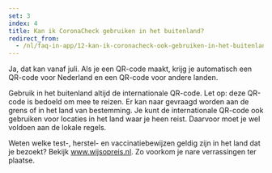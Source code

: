 ```yaml
---
set: 3
index: 4
title: Kan ik CoronaCheck gebruiken in het buitenland?
redirect_from: 
  - /nl/faq-in-app/12-kan-ik-coronacheck-ook-gebruiken-in-het-buitenland
---
```

Ja, dat kan vanaf juli. Als je een QR-code maakt, krijg je automatisch een QR-code voor Nederland en een QR-code voor andere landen.

Gebruik in het buitenland altijd de internationale QR-code. Let op: deze QR-code is bedoeld om mee te reizen. Er kan naar gevraagd worden aan de grens of in het land van bestemming. Je kunt de internationale QR-code ook gebruiken voor locaties in het land waar je heen reist. Daarvoor moet je wel voldoen aan de lokale regels. 

Weten welke test-, herstel- en vaccinatiebewijzen geldig zijn in het land dat je bezoekt? Bekijk <a href="https://www.wijsopreis.nl" rel="noopener noreferrer" target="_blank">www.wijsopreis.nl</a>. Zo voorkom je nare verrassingen ter plaatse. 
